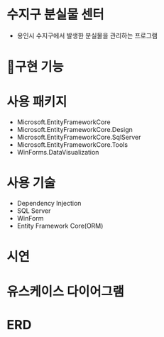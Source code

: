 # 수지구 분실물 센터
- 용인시 수지구에서 발생한 분실물을 관리하는 프로그램

# 🔧구현 기능


# 사용 패키지
- Microsoft.EntityFrameworkCore
- Microsoft.EntityFrameworkCore.Design
- Microsoft.EntityFrameworkCore.SqlServer
- Microsoft.EntityFrameworkCore.Tools
- WinForms.DataVisualization

# 사용 기술
- Dependency Injection
- SQL Server
- WinForm
- Entity Framework Core(ORM)

# 시연

# 유스케이스 다이어그램

# ERD
